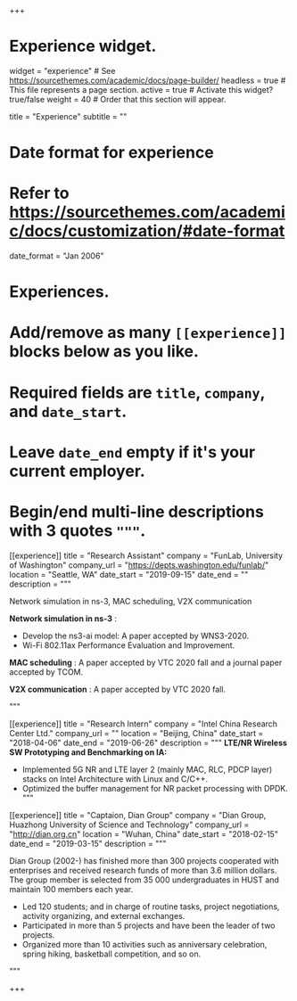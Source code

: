+++
# Experience widget.
widget = "experience"  # See https://sourcethemes.com/academic/docs/page-builder/
headless = true  # This file represents a page section.
active = true  # Activate this widget? true/false
weight = 40  # Order that this section will appear.

title = "Experience"
subtitle = ""

# Date format for experience
#   Refer to https://sourcethemes.com/academic/docs/customization/#date-format
date_format = "Jan 2006"

# Experiences.
#   Add/remove as many `[[experience]]` blocks below as you like.
#   Required fields are `title`, `company`, and `date_start`.
#   Leave `date_end` empty if it's your current employer.
#   Begin/end multi-line descriptions with 3 quotes `"""`.
[[experience]]
  title = "Research Assistant"
  company = "FunLab, University of Washington"
  company_url = "https://depts.washington.edu/funlab/"
  location = "Seattle, WA"
  date_start = "2019-09-15"
  date_end = ""
  description = """

Network simulation in ns-3, MAC scheduling, V2X communication

**Network simulation in ns-3** :

- Develop the ns3-ai model: A paper accepted by WNS3-2020. 
- Wi-Fi 802.11ax Performance Evaluation and Improvement.

**MAC scheduling** : A paper accepted by VTC 2020 fall and a journal paper accepted by TCOM.

**V2X communication** : A paper accepted by VTC 2020 fall.

"""

[[experience]]
  title = "Research Intern"
  company = "Intel China Research Center Ltd."
  company_url = ""
  location = "Beijing, China"
  date_start = "2018-04-06"
  date_end = "2019-06-26"
  description = """
  **LTE/NR Wireless SW Prototyping and Benchmarking on IA:**
  - Implemented 5G NR and LTE layer 2 (mainly MAC, RLC, PDCP layer) stacks on Intel Architecture with Linux and C/C++.
  - Optimized the buffer management for NR packet processing with DPDK.
  """

[[experience]]
  title = "Captaion, Dian Group"
  company = "Dian Group, Huazhong University of Science and Technology"
  company_url = "http://dian.org.cn"
  location = "Wuhan, China"
  date_start = "2018-02-15"
  date_end = "2019-03-15"
  description = """

Dian Group (2002-) has finished more than 300 projects cooperated with enterprises and received research funds of more than 3.6 million dollars. The group member is selected from 35 000 undergraduates in HUST and maintain 100 members each year.

- Led 120 students;  and in charge of routine tasks, project negotiations, activity organizing, and external exchanges.
- Participated in more than 5 projects and have been the leader of two projects.
- Organized more than 10 activities such as anniversary celebration, spring hiking, basketball competition, and so on.


"""

+++







